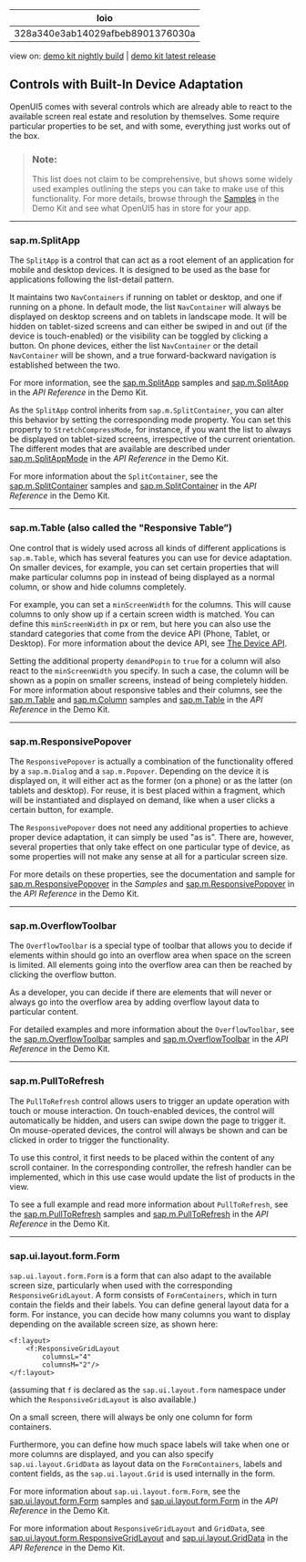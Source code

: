<!-- loio328a340e3ab14029afbeb8901376030a -->

| loio |
| -----|
| 328a340e3ab14029afbeb8901376030a |

<div id="loio">

view on: [demo kit nightly build](https://sdk.openui5.org/nightly/#/topic/328a340e3ab14029afbeb8901376030a) | [demo kit latest release](https://sdk.openui5.org/topic/328a340e3ab14029afbeb8901376030a)</div>

## Controls with Built-In Device Adaptation

OpenUI5 comes with several controls which are already able to react to the available screen real estate and resolution by themselves. Some require particular properties to be set, and with some, everything just works out of the box.

> ### Note:  
> This list does not claim to be comprehensive, but shows some widely used examples outlining the steps you can take to make use of this functionality. For more details, browse through the [Samples](https://sdk.openui5.org/controls) in the Demo Kit and see what OpenUI5 has in store for your app.

***

### sap.m.SplitApp

The `SplitApp` is a control that can act as a root element of an application for mobile and desktop devices. It is designed to be used as the base for applications following the list-detail pattern.

It maintains two `NavContainers` if running on tablet or desktop, and one if running on a phone. In default mode, the list `NavContainer` will always be displayed on desktop screens and on tablets in landscape mode. It will be hidden on tablet-sized screens and can either be swiped in and out \(if the device is touch-enabled\) or the visibility can be toggled by clicking a button. On phone devices, either the list `NavContainer` or the detail `NavContainer` will be shown, and a true forward-backward navigation is established between the two.

For more information, see the [sap.m.SplitApp](https://sdk.openui5.org/entity/sap.m.SplitApp) samples and [sap.m.SplitApp](https://sdk.openui5.org/api/sap.m.SplitApp) in the *API Reference* in the Demo Kit.

As the `SplitApp` control inherits from `sap.m.SplitContainer`, you can alter this behavior by setting the corresponding mode property. You can set this property to `StretchCompressMode`, for instance, if you want the list to always be displayed on tablet-sized screens, irrespective of the current orientation. The different modes that are available are described under [sap.m.SplitAppMode](https://sdk.openui5.org/api/sap.m.SplitAppMode) in the *API Reference* in the Demo Kit.

For more information about the `SplitContainer`, see the [sap.m.SplitContainer](https://sdk.openui5.org/entity/sap.m.SplitContainer) samples and [sap.m.SplitContainer](https://sdk.openui5.org/api/sap.m.SplitContainer) in the *API Reference* in the Demo Kit.

***

### sap.m.Table \(also called the "Responsive Table”\)

One control that is widely used across all kinds of different applications is `sap.m.Table`, which has several features you can use for device adaptation. On smaller devices, for example, you can set certain properties that will make particular columns pop in instead of being displayed as a normal column, or show and hide columns completely.

For example, you can set a `minScreenWidth` for the columns. This will cause columns to only show up if a certain screen width is matched. You can define this `minScreenWidth` in px or rem, but here you can also use the standard categories that come from the device API \(Phone, Tablet, or Desktop\). For more information about the device API, see [The Device API](The_Device_API_69a8e46.md).

Setting the additional property `demandPopin` to `true` for a column will also react to the `minScreenWidth` you specify. In such a case, the column will be shown as a popin on smaller screens, instead of being completely hidden. For more information about responsive tables and their columns, see the [sap.m.Table](https://sdk.openui5.org/entity/sap.m.Table) and [sap.m.Column](https://sdk.openui5.org/entity/sap.m.Column) samples and [sap.m.Table](https://sdk.openui5.org/api/sap.m.Table) in the *API Reference* in the Demo Kit.

***

### sap.m.ResponsivePopover

The `ResponsivePopover` is actually a combination of the functionality offered by a `sap.m.Dialog` and a `sap.m.Popover`. Depending on the device it is displayed on, it will either act as the former \(on a phone\) or as the latter \(on tablets and desktop\). For reuse, it is best placed within a fragment, which will be instantiated and displayed on demand, like when a user clicks a certain button, for example.

The `ResponsivePopover` does not need any additional properties to achieve proper device adaptation, it can simply be used "as is". There are, however, several properties that only take effect on one particular type of device, as some properties will not make any sense at all for a particular screen size.

For more details on these properties, see the documentation and sample for [sap.m.ResponsivePopover](https://sdk.openui5.org/entity/sap.m.ResponsivePopover) in the *Samples* and [sap.m.ResponsivePopover](https://sdk.openui5.org/api/sap.m.ResponsivePopover) in the *API Reference* in the Demo Kit.

***

### sap.m.OverflowToolbar

The `OverflowToolbar` is a special type of toolbar that allows you to decide if elements within should go into an overflow area when space on the screen is limited. All elements going into the overflow area can then be reached by clicking the overflow button.

As a developer, you can decide if there are elements that will never or always go into the overflow area by adding overflow layout data to particular content.

For detailed examples and more information about the `OverflowToolbar`, see the [sap.m.OverflowToolbar](https://sdk.openui5.org/entity/sap.m.OverflowToolbar) samples and [sap.m.OverflowToolbar](https://sdk.openui5.org/api/sap.m.OverflowToolbar) in the *API Reference* in the Demo Kit.

***

### sap.m.PullToRefresh

The `PullToRefresh` control allows users to trigger an update operation with touch or mouse interaction. On touch-enabled devices, the control will automatically be hidden, and users can swipe down the page to trigger it. On mouse-operated devices, the control will always be shown and can be clicked in order to trigger the functionality.

To use this control, it first needs to be placed within the content of any scroll container. In the corresponding controller, the refresh handler can be implemented, which in this use case would update the list of products in the view.

To see a full example and read more information about `PullToRefresh`, see the [sap.m.PullToRefresh](https://sdk.openui5.org/entity/sap.m.PullToRefresh) samples and [sap.m.PullToRefresh](https://sdk.openui5.org/api/sap.m.PullToRefresh) in the *API Reference* in the Demo Kit.

***

### sap.ui.layout.form.Form

`sap.ui.layout.form.Form` is a form that can also adapt to the available screen size, particularly when used with the corresponding `ResponsiveGridLayout`. A form consists of `FormContainers`, which in turn contain the fields and their labels. You can define general layout data for a form. For instance, you can decide how many columns you want to display depending on the available screen size, as shown here:

```
<f:layout>
	<f:ResponsiveGridLayout
		columnsL="4"
		columnsM="2"/>
</f:layout>
```

\(assuming that `f` is declared as the `sap.ui.layout.form` namespace under which the `ResponsiveGridLayout` is also available.\)

On a small screen, there will always be only one column for form containers.

Furthermore, you can define how much space labels will take when one or more columns are displayed, and you can also specify `sap.ui.layout.GridData` as layout data on the `FormContainers`, labels and content fields, as the `sap.ui.layout.Grid` is used internally in the form.

For more information about `sap.ui.layout.form.Form`, see the [sap.ui.layout.form.Form](https://sdk.openui5.org/entity/sap.ui.layout.form.Form) samples and [sap.ui.layout.form.Form](https://sdk.openui5.org/api/sap.ui.layout.form.Form) in the *API Reference* in the Demo Kit.

For more information about `ResponsiveGridLayout` and `GridData`, see [sap.ui.layout.form.ResponsiveGridLayout](https://sdk.openui5.org/api/sap.ui.layout.form.ResponsiveGridLayout) and [sap.ui.layout.GridData](https://sdk.openui5.org/api/sap.ui.layout.GridData) in the *API Reference* in the Demo Kit.


